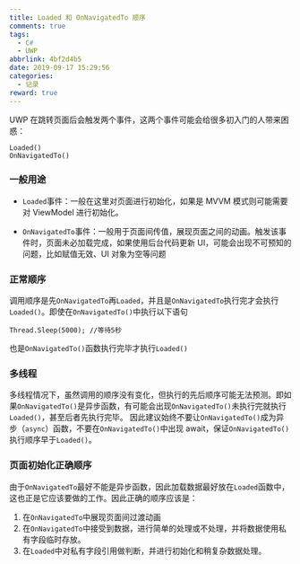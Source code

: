 ```yaml
---
title: Loaded 和 OnNavigatedTo 顺序
comments: true
tags:
  - C#
  - UWP
abbrlink: 4bf2d4b5
date: 2019-09-17 15:29:56
categories:
  - 记录
reward: true
---
```


UWP 在跳转页面后会触发两个事件，这两个事件可能会给很多初入门的人带来困惑：

```
Loaded()
OnNavigatedTo()
```

### 一般用途

- `Loaded`事件：一般在这里对页面进行初始化，<!--more-->如果是 MVVM 模式则可能需要对 ViewModel 进行初始化。

* `OnNavigatedTo`事件：一般用于页面间传值，展现页面之间的动画。触发该事件时，页面未必加载完成，如果使用后台代码更新 UI，可能会出现不可预知的问题，比如赋值无效、UI 对象为空等问题

### 正常顺序

调用顺序是先`OnNavigatedTo`再`Loaded`，并且是`OnNavigatedTo`执行完才会执行`Loaded()`。即使在`OnNavigatedTo()`中执行以下语句

```
Thread.Sleep(5000); //等待5秒
```

也是`OnNavigatedTo()`函数执行完毕才执行`Loaded()`

### 多线程

多线程情况下，虽然调用的顺序没有变化，但执行的先后顺序可能无法预测。即如果`OnNavigatedTo()`是异步函数，有可能会出现`OnNavigatedTo()`未执行完就执行`Loaded()`，甚至后者先执行完毕。
因此建议始终不要让`OnNavigatedTo()`成为异步（`async`）函数，不要在`OnNavigatedTo()`中出现 await，保证`OnNavigatedTo()`执行顺序早于`Loaded()`。

### 页面初始化正确顺序

由于`OnNavigatedTo`最好不能是异步函数，因此加载数据最好放在`Loaded`函数中，这也正是它应该要做的工作。因此正确的顺序应该是：

1. 在`OnNavigatedTo`中展现页面间过渡动画
2. 在`OnNavigatedTo`中接受到数据，进行简单的处理或不处理，并将数据使用私有字段临时存放。
3. 在`Loaded`中对私有字段引用做判断，并进行初始化和稍复杂数据处理。
